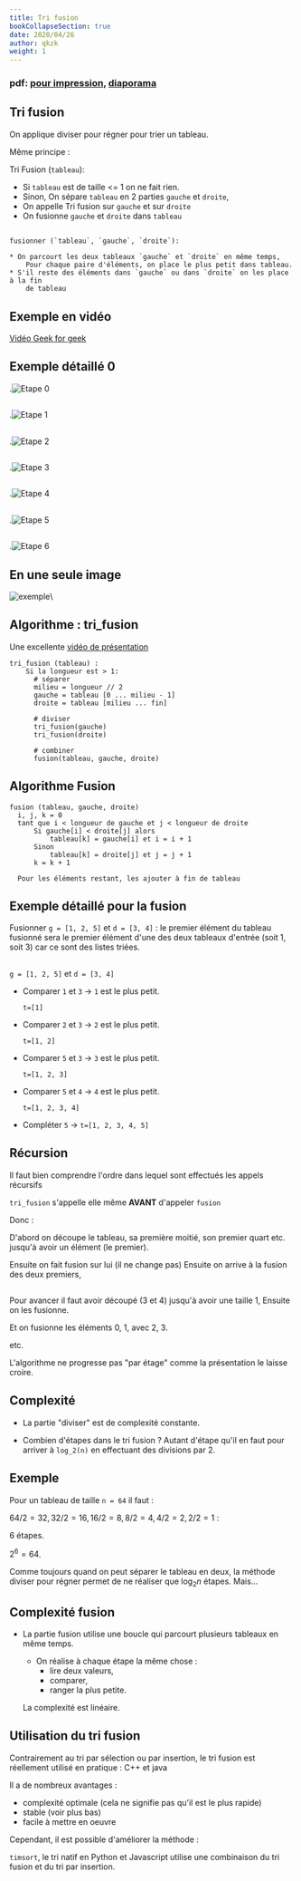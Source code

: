 ```yaml
---
title: Tri fusion
bookCollapseSection: true
date: 2020/04/26
author: qkzk
weight: 1
---
```





### pdf: [pour impression](/uploads/docnsitale/algo/divide_n_conquer/tri_fusion_print.pdf), [diaporama](/uploads/docnsitale/algo/divide_n_conquer/tri_fusion_slides.pdf)

## Tri fusion

On applique diviser pour régner pour trier un tableau.

Même principe :

Tri Fusion (`tableau`):

* Si `tableau` est de taille <= 1 on ne fait rien.
* Sinon, On sépare `tableau` en 2 parties `gauche` et `droite`,
* On appelle Tri fusion sur `gauche` et sur `droite`
* On fusionne `gauche` et `droite` dans `tableau`

##

```
fusionner (`tableau`, `gauche`, `droite`):

* On parcourt les deux tableaux `gauche` et `droite` en même temps,
    Pour chaque paire d'éléments, on place le plus petit dans tableau.
* S'il reste des éléments dans `gauche` ou dans `droite` on les place à la fin
    de tableau
```


## Exemple en vidéo

[Vidéo Geek for geek](https://www.youtube.com/watch?v=JSceec-wEyw)

## Exemple détaillé 0

<!-- .![Etape 0](/uploads/docnsitale/algo/divide_n_conquer/figure/tri_fusion_00.png){height=25%} -->
.![Etape 0](/uploads/docnsitale/algo/divide_n_conquer/figure/tri_fusion_00.png)

##

<!-- .![Etape 1](/uploads/docnsitale/algo/divide_n_conquer/figure/tri_fusion_01.png){height=25%} -->
.![Etape 1](/uploads/docnsitale/algo/divide_n_conquer/figure/tri_fusion_01.png)

##

<!-- .![Etape 2](/uploads/docnsitale/algo/divide_n_conquer/figure/tri_fusion_02.png){height=25%} -->
.![Etape 2](/uploads/docnsitale/algo/divide_n_conquer/figure/tri_fusion_02.png)

##

<!-- .![Etape 3](/uploads/docnsitale/algo/divide_n_conquer/figure/tri_fusion_03.png){height=25%} -->
.![Etape 3](/uploads/docnsitale/algo/divide_n_conquer/figure/tri_fusion_03.png)

##

<!-- .![Etape 4](/uploads/docnsitale/algo/divide_n_conquer/figure/tri_fusion_04.png){height=25%} -->
.![Etape 4](/uploads/docnsitale/algo/divide_n_conquer/figure/tri_fusion_04.png)

##

<!-- .![Etape 5](/uploads/docnsitale/algo/divide_n_conquer/figure/tri_fusion_05.png){height=25%} -->
.![Etape 5](/uploads/docnsitale/algo/divide_n_conquer/figure/tri_fusion_05.png)

##

.![Etape 6](/uploads/docnsitale/algo/divide_n_conquer/figure/tri_fusion_06.png)


## En une seule image

![exemple](/docs/nsi/cours_terminale/algorithmique/diviser_pour_regner/tri_fusion/img/0.png)\

## Algorithme : tri_fusion

Une excellente [vidéo de présentation](https://www.youtube.com/watch?v=TzeBrDU-JaY )

```
tri_fusion (tableau) :
    Si la longueur est > 1:
      # séparer
      milieu = longueur // 2
      gauche = tableau [0 ... milieu - 1]
      droite = tableau [milieu ... fin]

      # diviser
      tri_fusion(gauche)
      tri_fusion(droite)

      # combiner
      fusion(tableau, gauche, droite)
```

## Algorithme Fusion

```
fusion (tableau, gauche, droite)
  i, j, k = 0
  tant que i < longueur de gauche et j < longueur de droite
      Si gauche[i] < droite[j] alors
          tableau[k] = gauche[i] et i = i + 1
      Sinon
          tableau[k] = droite[j] et j = j + 1
      k = k + 1

  Pour les éléments restant, les ajouter à fin de tableau
```

## Exemple détaillé pour la fusion

Fusionner `g = [1, 2, 5]` et `d = [3, 4]` : le premier élément du tableau
fusionné sera le premier élément d'une des deux tableaux d'entrée
(soit 1, soit 3) car ce sont des listes triées.

##


`g = [1, 2, 5]` et `d = [3, 4]`

* Comparer `1` et `3` → `1` est le plus petit.

    `t=[1]`
* Comparer `2`  et `3` → `2` est le plus petit.

    `t=[1, 2]`
* Comparer `5` et `3` → `3` est le plus petit.

    `t=[1, 2, 3]`
* Comparer `5` et `4` → `4` est le plus petit.

    `t=[1, 2, 3, 4]`
* Compléter `5` → `t=[1, 2, 3, 4, 5]`


## Récursion

Il faut bien comprendre l'ordre dans lequel sont effectués les appels récursifs

`tri_fusion` s'appelle elle même **AVANT** d'appeler `fusion`

Donc :

D'abord on découpe le tableau, sa première moitié, son premier quart etc.
jusqu'à avoir un élément (le premier).

Ensuite on fait fusion sur lui (il ne change pas)
Ensuite on arrive à la fusion des deux premiers,

##

Pour avancer il faut avoir découpé (3 et 4) jusqu'à avoir une taille 1,
Ensuite on les fusionne.

Et on fusionne les éléments 0, 1, avec 2, 3.

etc.

L'algorithme ne progresse pas "par étage" comme la présentation le laisse croire.

## Complexité

* La partie "diviser" est de complexité constante.

* Combien d'étapes dans le tri fusion ? Autant d'étape qu'il en faut pour arriver
    à `log_2(n)` en effectuant des divisions par 2.

## Exemple

Pour un tableau de taille `n = 64` il faut :

$64/2 = 32, 32/2 = 16, 16/2=8, 8/2=4, 4/2=2, 2/2=1$ :

6 étapes.

$2^6 = 64$.

Comme toujours quand on peut séparer le tableau en deux, la méthode diviser
pour régner permet de ne réaliser que $\log_2 n$ étapes. Mais...

## Complexité fusion

* La partie fusion utilise une boucle qui parcourt plusieurs tableaux en même temps.
    * On réalise à chaque étape la même chose :
      * lire deux valeurs,
      * comparer,
      * ranger la plus petite.

    La complexité est linéaire.

## Utilisation du tri fusion

Contrairement au tri par sélection ou par insertion, le tri fusion est
réellement utilisé en pratique : C++ et java

Il a de nombreux avantages :

* complexité optimale (cela ne signifie pas qu'il est le plus rapide)
* stable (voir plus bas)
* facile à mettre en oeuvre

Cependant, il est possible d'améliorer la méthode :

`timsort`, le tri natif en Python et Javascript utilise une combinaison
du tri fusion et du tri par insertion.
